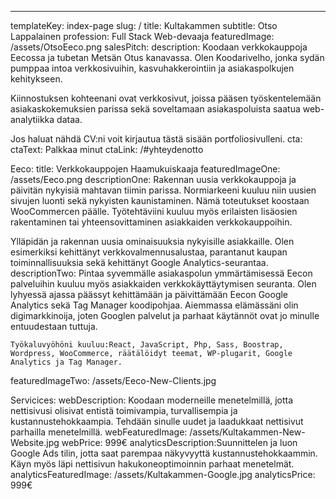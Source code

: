 ---
templateKey: index-page
slug: /
title: Kultakammen
subtitle: Otso Lappalainen
profession: Full Stack Web-devaaja
featuredImage: /assets/OtsoEeco.png
salesPitch:
  description:
  Koodaan verkkokauppoja Eecossa ja tubetan Metsän Otus kanavassa. Olen Koodarivelho, jonka sydän pumppaa intoa verkkosivuihin, kasvuhakkerointiin ja asiakaspolkujen kehitykseen.

  Kiinnostuksen kohteenani ovat verkkosivut, joissa pääsen työskentelemään asiakaskokemuksien parissa sekä soveltamaan asiakaspoluista saatua web-analytiikka dataa.

  Jos haluat nähdä CV:ni voit kirjautua tästä sisään portfoliosivulleni.
  cta:
  ctaText: Palkkaa minut
  ctaLink: /#yhteydenotto

Eeco:
  title: Verkkokauppojen Haamukuiskaaja
  featuredImageOne: /assets/Eeco.png
  descriptionOne:
    Rakennan uusia verkkokauppoja ja päivitän nykyisiä mahtavan tiimin parissa. Normiarkeeni kuuluu niin uusien sivujen luonti sekä nykyisten kaunistaminen. Nämä toteutukset koostaan WooCommercen päälle. Työtehtäviini kuuluu myös erilaisten lisäosien rakentaminen tai yhteensovittaminen asiakkaiden verkkokauppoihin.

   Ylläpidän ja rakennan uusia ominaisuuksia nykyisille asiakkaille. Olen esimerkiksi kehittänyt verkkovalmennusalustaa, parantanut kaupan toiminnallisuuksia sekä kehittänyt Google Analytics-seurantaa.
  descriptionTwo:
    Pintaa syvemmälle asiakaspolun ymmärtämisessä
    Eecon palveluihin kuuluu myös asiakkaiden verkkokäyttäytymisen seuranta. Olen lyhyessä ajassa päässyt kehittämään ja päivittämään Eecon Google Analytics sekä Tag Manager koodipohjaa. Aiemmassa elämässäni olin digimarkkinoija, joten Googlen palvelut ja parhaat käytännöt ovat jo minulle entuudestaan tuttuja.

    Työkaluvyöhöni kuuluu:React, JavaScript, Php, Sass, Boostrap, Wordpress, WooCommerce, räätälöidyt teemat, WP-plugarit, Google Analytics ja Tag Manager.
  featuredImageTwo: /assets/Eeco-New-Clients.jpg

  Servicices:
    webDescription:
    Koodaan moderneille menetelmillä, jotta nettisivusi olisivat entistä toimivampia, turvallisempia ja kustannustehokkaampia. Tehdään sinulle uudet ja laadukkaat nettisivut parhailla menetelmillä.
    webFeaturedImage: /assets/Kultakammen-New-Website.jpg
    webPrice: 999€
    analyticsDescription:Suunnittelen ja luon Google Ads tilin, jotta saat parempaa näkyvyyttä kustannustehokkaammin. Käyn myös läpi nettisivun hakukoneoptimoinnin parhaat menetelmät.
    analyticsFeaturedImage: /assets/Kultakammen-Google.jpg
    analyticsPrice: 999€
 